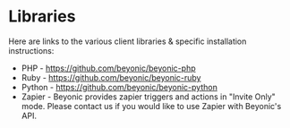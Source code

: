 # Libraries

Here are links to the various client libraries & specific installation instructions:

* PHP - <https://github.com/beyonic/beyonic-php>
* Ruby - <https://github.com/beyonic/beyonic-ruby>
* Python - <https://github.com/beyonic/beyonic-python>
* Zapier - Beyonic provides zapier triggers and actions in "Invite Only" mode. Please contact us if you would like to use Zapier with Beyonic's API.